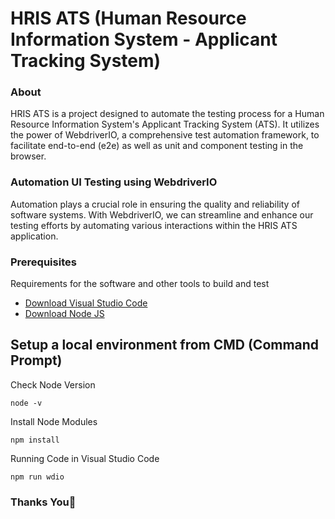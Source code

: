 # HRIS ATS (Human Resource Information System - Applicant Tracking System)

### About

HRIS ATS is a project designed to automate the testing process for a Human Resource Information System's Applicant Tracking System (ATS). It utilizes the power of WebdriverIO, a comprehensive test automation framework, to facilitate end-to-end (e2e) as well as unit and component testing in the browser.

### Automation UI Testing using WebdriverIO

Automation plays a crucial role in ensuring the quality and reliability of software systems. With WebdriverIO, we can streamline and enhance our testing efforts by automating various interactions within the HRIS ATS application.

### Prerequisites

Requirements for the software and other tools to build and test
- [Download Visual Studio Code](https://code.visualstudio.com/download)
- [Download Node JS](https://nodejs.org/en/download) 

## Setup a local environment from CMD (Command Prompt)

Check Node Version

    node -v

Install Node Modules

    npm install

Running Code in Visual Studio Code

    npm run wdio

### Thanks You🤖
